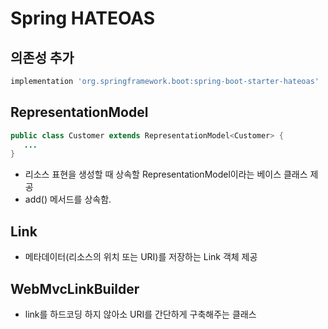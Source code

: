 # Spring HATEOAS

## 의존성 추가
```gradle
implementation 'org.springframework.boot:spring-boot-starter-hateoas'
```


## RepresentationModel

```java
public class Customer extends RepresentationModel<Customer> {
   ...
}
```

- 리소스 표현을 생성할 때 상속할 RepresentationModel이라는 베이스 클래스 제공
- add() 메서드를 상속함.

## Link

- 메타데이터(리소스의 위치 또는 URI)를 저장하는 Link 객체 제공

## WebMvcLinkBuilder

- link를 하드코딩 하지 않아소 URI를 간단하게 구축해주는 클래스